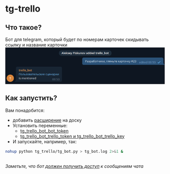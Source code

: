 # tg-trello
## Что такое?
Бот для telegram, который будет по номерам карточек скидывать
ссылку и название карточки
![](preview.png)

## Как запустить?
Вам понадобится:
* добавить [расширение](https://trello.com/power-ups/59c3d177178a761767b49278/card-numbers-by-reenhanced) на доску
* Установить переменные:
  * [tg_trello_bot_bot_token](https://telegram.me/botfather)
  * [tg_trello_bot_trello_token и tg_trello_bot_trello_key](https://trello.com/app-key)
* И запускайте, например, так:
```bash
nohup python tg_trello/tg_bot.py > tg_bot.log 2>&1 &
```

\
_Заметьте, что бот [должен получить доступ](https://stackoverflow.com/questions/50204633/allow-bot-to-access-telegram-group-messages) к сообщениям чата_
